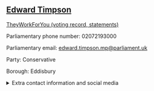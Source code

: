 ## <a href="https://members.parliament.uk/member/1605/contact">Edward Timpson</a>

<a href="https://www.theyworkforyou.com/mp/14128/edward_timpson/eddisbury">TheyWorkForYou (voting record, statements)</a> 

Parliamentary phone number: 02072193000 

Parliamentary email: edward.timpson.mp@parliament.uk 

Party: Conservative 

Borough: Eddisbury 

<details><summary>Extra contact information and social media</summary> 
<li>Website: http://www.edwardtimpson.com</li>
<li>Twitter: https://twitter.com/edwardtimpson</li>
<li>Constituency office phone number:</li>
<li>Constituency office email:</li>
<li>Facebook:</li>
<li>Instagram:</li>
<li>Youtube:</li>
<li>Linkedin:</li>
<li>Government department phone number:</li>
<li>Government department email:</li>
<li>Threads:</li>
<li>Party office phone number:</li>
<li>Party office email:</li>
<li>Tiktok:</li>
</details>